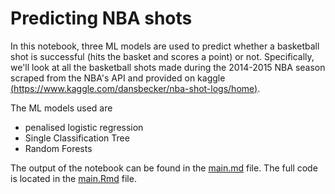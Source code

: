 # Predicting NBA shots

In this notebook, three ML models are used to predict whether a basketball shot is successful (hits the basket and scores a point) or not. Specifically, we'll look at all the basketball shots made during the 2014-2015 NBA season scraped from the NBA's API and provided on kaggle [(https://www.kaggle.com/dansbecker/nba-shot-logs/home)](https://www.kaggle.com/dansbecker/nba-shot-logs/home).


The ML models used are
 * penalised logistic regression
 * Single Classification Tree
 * Random Forests

The output of the notebook can be found in the [main.md](main.md) file. The full code is located in the [main.Rmd](main.Rmd) file. 
